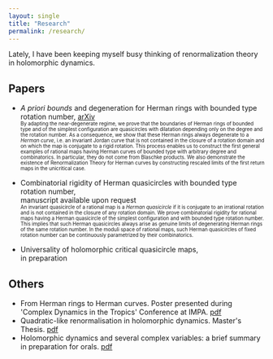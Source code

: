 ```yaml
---
layout: single
title: "Research"
permalink: /research/
---
```


Lately, I have been keeping myself busy thinking of renormalization theory in holomorphic dynamics.

## Papers
  * _A priori bounds_ and degeneration for Herman rings with bounded type rotation number, [arXiv](https://arxiv.org/abs/2302.07794)   
  <sub> <sup> By adapting the near-degenerate regime, we prove that the boundaries of Herman rings of bounded type and of the simplest configuration are quasicircles with dilatation depending only on the degree and the rotation number. As a consequence, we show that these Herman rings always degenerate to a _Herman curve_, i.e. an invariant Jordan curve that is not contained in the closure of a rotation domain and on which the map is conjugate to a rigid rotation. This process enables us to construct the first general examples of rational maps having Herman curves of bounded type with arbitrary degree and combinatorics. In particular, they do not come from Blaschke products. We also demonstrate the existence of Renormalization Theory for Herman curves by constructing rescaled limits of the first return maps in the unicritical case. </sup> </sub>    

  * Combinatorial rigidity of Herman quasicircles with bounded type rotation number,   
  manuscript available upon request   
  <sub> <sup> An invariant quasicircle of a rational map is a _Herman quasicircle_ if it is conjugate to an irrational rotation and is not contained in the closure of any rotation domain. We prove combinatorial rigidity for rational maps having a Herman quasicircle of the simplest configuration and with bounded type rotation number. This implies that such Herman quasicircles always arise as genuine limits of degenerating Herman rings of the same rotation number. In the moduli space of rational maps, such Herman quasicircles of fixed rotation number can be continuously parametrized by their combinatorics. </sup> </sub>

  * Universality of holomorphic critical quasicircle maps,   
  in preparation

## Others
  * From Herman rings to Herman curves. Poster presented during 'Complex Dynamics in the Tropics' Conference at IMPA. [pdf](https://impa.br/wp-content/uploads/2022/11/Poster-Willie-Rush-Lim-nova-versao-poster-rio-2160-3840.pdf)
  * Quadratic-like renormalisation in holomorphic dynamics. Master's Thesis. [pdf](/files/masters-thesis.pdf)
  * Holomorphic dynamics and several complex variables: a brief summary in preparation for orals. [pdf](/files/orals-summary.pdf)

